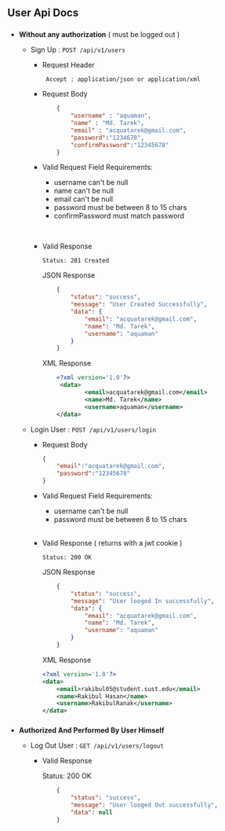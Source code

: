 ## User Api Docs

### 
- **Without any authorization** ( must be logged out )

    * Sign Up  : `POST /api/v1/users`
        -  Request Header
            
                Accept : application/json or application/xml
            
        -  Request Body
            ```json
                {
                    "username" : "aquaman",
                    "name" : "Md. Tarek",
                    "email" : "acquatarek@gmail.com",
                    "password":"1234678",
                    "confirmPassword":"12345678"
                }
            ```
        - Valid Request Field Requirements:
            - username can't be null
            - name can't be null
            - email can't be null
            - password must be between 8 to 15 chars
            - confirmPassword must match password
        
        &nbsp;

        - Valid Response
            
              Status: 201 Created  
            JSON Response
            ```json
                {
                    "status": "success",
                    "message": "User Created Successfully",
                    "data": {
                        "email": "acquatarek@gmail.com",
                        "name": "Md. Tarek",
                        "username": "aquaman"
                    }
                }       
            ```
            XML Response
            ```xml
                <?xml version='1.0'?>
                 <data>
                        <email>acquatarek@gmail.com</email>
                        <name>Md. Tarek</name>
                        <username>aquaman</username>
                </data>
            ```
            
        
   * Login User : `POST /api/v1/users/login`
        -  Request Body
            ```json
            {
                "email":"acquatarek@gmail.com",
                "password":"12345678"
            }
            ```
        - Valid Request Field Requirements:
            - username can't be null
            - password must be between 8 to 15 chars        
        &nbsp;
        - Valid Response ( returns with a jwt cookie )
        
              Status: 200 OK  
            JSON Response
            ```json
                {
                    "status": "success",
                    "message": "User looged In successfully",
                    "data": {
                        "email": "acquatarek@gmail.com",
                        "name": "Md. Tarek",
                        "username": "aquaman"
                    }
                }       
            ```
            XML Response
            ```xml
            <?xml version='1.0'?>
            <data>
                <email>rakibul05@student.sust.edu</email>
                <name>Rakibul Hasan</name>
                <username>RakibulRanak</username>
            </data>
            ```


### 
- **Authorized And Performed By User Himself**

   * Log Out User : `GET /api/v1/users/logout`

     - Valid Response
        
        Status: 200 OK  
        
        ```json
            {
                "status": "success",
                "message": "User looged Out successfully",
                "data": null
            }
        ```
